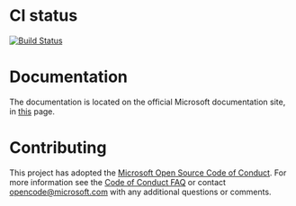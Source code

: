 # CI status

[![Build Status](https://dev.azure.com/dnceng/public/_apis/build/status/Microsoft/MSBuildLocator/MSBuildLocator-ci)](https://dev.azure.com/dnceng/public/_build/latest?definitionId=80)

# Documentation

The documentation is located on the official Microsoft documentation site, in [this](https://docs.microsoft.com/en-us/visualstudio/msbuild/updating-an-existing-application#use-microsoftbuildlocator) page.

# Contributing

This project has adopted the [Microsoft Open Source Code of Conduct](https://opensource.microsoft.com/codeofconduct/). For more information see the [Code of Conduct FAQ](https://opensource.microsoft.com/codeofconduct/faq/) or contact [opencode@microsoft.com](mailto:opencode@microsoft.com) with any additional questions or comments.
